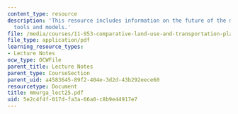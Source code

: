 ```yaml
---
content_type: resource
description: 'This resource includes information on the future of the metropolis:
  tools and models.'
file: /media/courses/11-953-comparative-land-use-and-transportation-planning-spring-2006/5e2c4f4f017dfa3a66a0c8b9e44917e7_mmurga_lect25.pdf
file_type: application/pdf
learning_resource_types:
- Lecture Notes
ocw_type: OCWFile
parent_title: Lecture Notes
parent_type: CourseSection
parent_uid: a4583645-89f2-404e-3d2d-43b292eece60
resourcetype: Document
title: mmurga_lect25.pdf
uid: 5e2c4f4f-017d-fa3a-66a0-c8b9e44917e7
---
```

